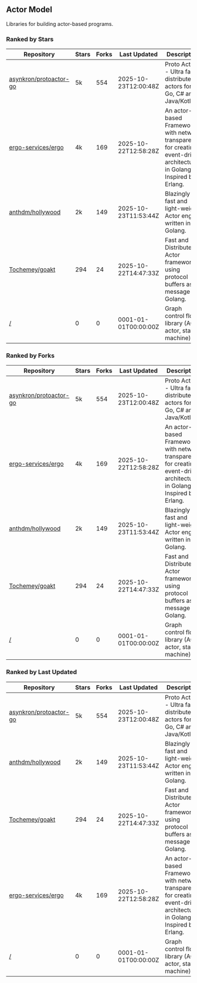## Actor Model

Libraries for building actor-based programs.

### Ranked by Stars

| Repository | Stars | Forks | Last Updated | Description | 
|------------|-------|-------|--------------|-------------|
| [asynkron/protoactor-go](https://github.com/asynkron/protoactor-go) | 5k | 554 | 2025-10-23T12:00:48Z |  Proto Actor - Ultra fast distributed actors for Go, C# and Java/Kotlin. |
| [ergo-services/ergo](https://github.com/ergo-services/ergo) | 4k | 169 | 2025-10-22T12:58:28Z |  An actor-based Framework with network transparency for creating event-driven architecture in Golang. Inspired by Erlang. |
| [anthdm/hollywood](https://github.com/anthdm/hollywood) | 2k | 149 | 2025-10-23T11:53:44Z |  Blazingly fast and light-weight Actor engine written in Golang. |
| [Tochemey/goakt](https://github.com/Tochemey/goakt) | 294 | 24 | 2025-10-22T14:47:33Z |  Fast and Distributed Actor framework using protocol buffers as message for Golang. |
| [/](https://github.com/pancsta/asyncmachine-go/tree/main/pkg/machine) | 0 | 0 | 0001-01-01T00:00:00Z |  Graph control flow library (AOP, actor, state-machine). |

### Ranked by Forks

| Repository | Stars | Forks | Last Updated | Description | 
|------------|-------|-------|--------------|-------------|
| [asynkron/protoactor-go](https://github.com/asynkron/protoactor-go) | 5k | 554 | 2025-10-23T12:00:48Z |  Proto Actor - Ultra fast distributed actors for Go, C# and Java/Kotlin. |
| [ergo-services/ergo](https://github.com/ergo-services/ergo) | 4k | 169 | 2025-10-22T12:58:28Z |  An actor-based Framework with network transparency for creating event-driven architecture in Golang. Inspired by Erlang. |
| [anthdm/hollywood](https://github.com/anthdm/hollywood) | 2k | 149 | 2025-10-23T11:53:44Z |  Blazingly fast and light-weight Actor engine written in Golang. |
| [Tochemey/goakt](https://github.com/Tochemey/goakt) | 294 | 24 | 2025-10-22T14:47:33Z |  Fast and Distributed Actor framework using protocol buffers as message for Golang. |
| [/](https://github.com/pancsta/asyncmachine-go/tree/main/pkg/machine) | 0 | 0 | 0001-01-01T00:00:00Z |  Graph control flow library (AOP, actor, state-machine). |

### Ranked by Last Updated

| Repository | Stars | Forks | Last Updated | Description | 
|------------|-------|-------|--------------|-------------|
| [asynkron/protoactor-go](https://github.com/asynkron/protoactor-go) | 5k | 554 | 2025-10-23T12:00:48Z |  Proto Actor - Ultra fast distributed actors for Go, C# and Java/Kotlin. |
| [anthdm/hollywood](https://github.com/anthdm/hollywood) | 2k | 149 | 2025-10-23T11:53:44Z |  Blazingly fast and light-weight Actor engine written in Golang. |
| [Tochemey/goakt](https://github.com/Tochemey/goakt) | 294 | 24 | 2025-10-22T14:47:33Z |  Fast and Distributed Actor framework using protocol buffers as message for Golang. |
| [ergo-services/ergo](https://github.com/ergo-services/ergo) | 4k | 169 | 2025-10-22T12:58:28Z |  An actor-based Framework with network transparency for creating event-driven architecture in Golang. Inspired by Erlang. |
| [/](https://github.com/pancsta/asyncmachine-go/tree/main/pkg/machine) | 0 | 0 | 0001-01-01T00:00:00Z |  Graph control flow library (AOP, actor, state-machine). |

